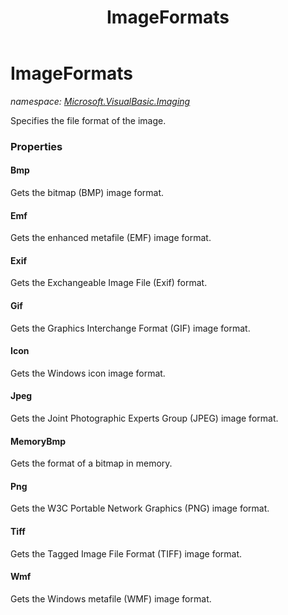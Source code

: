 ﻿---
title: ImageFormats
---

# ImageFormats
_namespace: [Microsoft.VisualBasic.Imaging](N-Microsoft.VisualBasic.Imaging.html)_

Specifies the file format of the image.




### Properties

#### Bmp
Gets the bitmap (BMP) image format.
#### Emf
Gets the enhanced metafile (EMF) image format.
#### Exif
Gets the Exchangeable Image File (Exif) format.
#### Gif
Gets the Graphics Interchange Format (GIF) image format.
#### Icon
Gets the Windows icon image format.
#### Jpeg
Gets the Joint Photographic Experts Group (JPEG) image format.
#### MemoryBmp
Gets the format of a bitmap in memory.
#### Png
Gets the W3C Portable Network Graphics (PNG) image format.
#### Tiff
Gets the Tagged Image File Format (TIFF) image format.
#### Wmf
Gets the Windows metafile (WMF) image format.

